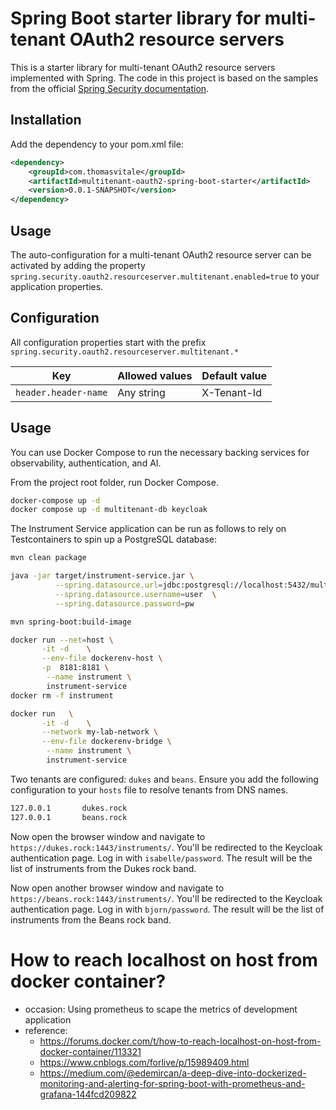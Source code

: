 # Spring Boot starter library for multi-tenant OAuth2 resource servers

This is a starter library for multi-tenant OAuth2 resource servers implemented with Spring. 
The code in this project is based on the samples from the official
[Spring Security documentation](https://docs.spring.io/spring-security/reference/servlet/oauth2/resource-server/multitenancy.html).

## Installation

Add the dependency to your pom.xml file:

```xml
<dependency>
    <groupId>com.thomasvitale</groupId>
    <artifactId>multitenant-oauth2-spring-boot-starter</artifactId>
    <version>0.0.1-SNAPSHOT</version>
</dependency>
```

## Usage

The auto-configuration for a multi-tenant OAuth2 resource server can be activated by adding the property
`spring.security.oauth2.resourceserver.multitenant.enabled=true`
to your application properties.

## Configuration

All configuration properties start with the prefix
`spring.security.oauth2.resourceserver.multitenant.*`

| Key                         | Allowed values                                                                                                                                                  | Default value |
|-----------------------------|-----------------------------------------------------------------------------------------------------------------------------------------------------------------|---------------| 
| `header.header-name`        | Any string                                                                                                                                                      | X-Tenant-Id   |




## Usage

You can use Docker Compose to run the necessary backing services for observability, authentication, and AI.

From the project root folder, run Docker Compose.

```bash
docker-compose up -d
docker compose up -d multitenant-db keycloak
```

The Instrument Service application can be run as follows to rely on Testcontainers to spin up a PostgreSQL database:

```bash
mvn clean package

java -jar target/instrument-service.jar \
          --spring.datasource.url=jdbc:postgresql://localhost:5432/multitenant  \
          --spring.datasource.username=user  \
          --spring.datasource.password=pw

mvn spring-boot:build-image

docker run --net=host \
       -it -d    \
       --env-file dockerenv-host \
       -p  8181:8181 \
        --name instrument \
        instrument-service
docker rm -f instrument

docker run   \
       -it -d    \
       --network my-lab-network \
       --env-file dockerenv-bridge \
        --name instrument \
        instrument-service   
```

 
 
Two tenants are configured: `dukes` and `beans`. Ensure you add the following configuration to your `hosts` file to resolve tenants from DNS names.

```bash
127.0.0.1       dukes.rock
127.0.0.1       beans.rock
```

Now open the browser window and navigate to `https://dukes.rock:1443/instruments/`. You'll be redirected to the Keycloak authentication page. Log in with `isabelle/password`. The result will be the list of instruments from the Dukes rock band.

Now open another browser window and navigate to `https://beans.rock:1443/instruments/`. You'll be redirected to the Keycloak authentication page. Log in with `bjorn/password`. The result will be the list of instruments from the Beans rock band.


# How to reach localhost on host from docker container?
* occasion: Using prometheus to scape the metrics of development application
* reference: 
  * https://forums.docker.com/t/how-to-reach-localhost-on-host-from-docker-container/113321
  * https://www.cnblogs.com/forlive/p/15989409.html
  * https://medium.com/@edemircan/a-deep-dive-into-dockerized-monitoring-and-alerting-for-spring-boot-with-prometheus-and-grafana-144fcd209822

